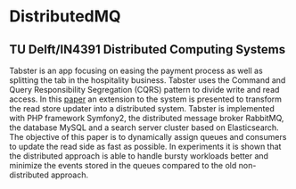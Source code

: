 # DistributedMQ
## TU Delft/IN4391 Distributed Computing Systems
Tabster is an app focusing on easing the payment process as well as splitting the tab in the hospitality
business. Tabster uses the Command and Query Responsibility Segregation (CQRS) pattern to divide write
and read access. In this [paper](distributed-queuing-rabbitmq.pdf) an extension to the system is presented to transform the read store updater into a distributed system. Tabster is implemented with PHP framework Symfony2, the distributed message
broker RabbitMQ, the database MySQL and a search server cluster based on Elasticsearch. The objective
of this paper is to dynamically assign queues and consumers to update the read side as fast as possible.
In experiments it is shown that the distributed approach is able to handle bursty workloads better and
minimize the events stored in the queues compared to the old non-distributed approach.
